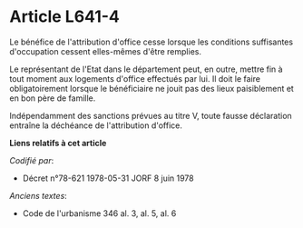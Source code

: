 # Article L641-4

Le bénéfice de l'attribution d'office cesse lorsque les conditions suffisantes d'occupation cessent elles-mêmes d'être
remplies.

Le représentant de l'Etat dans le département peut, en outre, mettre fin à tout moment aux logements d'office effectués par
lui. Il doit le faire obligatoirement lorsque le bénéficiaire ne jouit pas des lieux paisiblement et en bon père de famille.

Indépendamment des sanctions prévues au titre V, toute fausse déclaration entraîne la déchéance de l'attribution d'office.

**Liens relatifs à cet article**

_Codifié par_:

  - Décret n°78-621 1978-05-31 JORF 8 juin 1978

_Anciens textes_:

  - Code de l'urbanisme 346 al. 3, al. 5, al. 6
